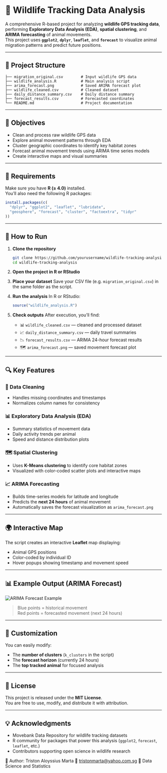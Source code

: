 # 🦌 Wildlife Tracking Data Analysis

A comprehensive R-based project for analyzing **wildlife GPS tracking data**, performing **Exploratory Data Analysis (EDA)**, **spatial clustering**, and **ARIMA forecasting** of animal movements.  
This project uses **`ggplot2`**, **`dplyr`**, **`leaflet`**, and **`forecast`** to visualize animal migration patterns and predict future positions.

---

## 📂 Project Structure
```
├── migration_original.csv        # Input wildlife GPS data
├── wildlife_analysis.R           # Main analysis script
├── arima_forecast.png            # Saved ARIMA forecast plot
├── wildlife_cleaned.csv          # Cleaned dataset
├── daily_distance_summary.csv    # Daily distance summary
├── forecast_results.csv          # Forecasted coordinates
└── README.md                     # Project documentation
```

---

## 🧠 Objectives
- Clean and process raw wildlife GPS data  
- Explore animal movement patterns through EDA  
- Cluster geographic coordinates to identify key habitat zones  
- Forecast animal movement trends using ARIMA time series models  
- Create interactive maps and visual summaries

---

## 🧰 Requirements

Make sure you have **R (≥ 4.0)** installed.  
You’ll also need the following R packages:

```r
install.packages(c(
  "dplyr", "ggplot2", "leaflet", "lubridate",
  "geosphere", "forecast", "cluster", "factoextra", "tidyr"
))
```

---

## 🚀 How to Run

1. **Clone the repository**
   ```bash
   git clone https://github.com/yourusername/wildlife-tracking-analysis.git
   cd wildlife-tracking-analysis
   ```

2. **Open the project in R or RStudio**

3. **Place your dataset**
   Save your CSV file (e.g. `migration_original.csv`) in the same folder as the script.

4. **Run the analysis**
   In R or RStudio:
   ```r
   source("wildlife_analysis.R")
   ```

5. **Check outputs**
   After execution, you’ll find:
   - 📊 `wildlife_cleaned.csv` — cleaned and processed dataset  
   - 📈 `daily_distance_summary.csv` — daily travel summaries  
   - 📉 `forecast_results.csv` — ARIMA 24-hour forecast results  
   - 🗺️ `arima_forecast.png` — saved movement forecast plot  

---

## 🔍 Key Features

### 🧹 Data Cleaning
- Handles missing coordinates and timestamps  
- Normalizes column names for consistency  

### 📊 Exploratory Data Analysis (EDA)
- Summary statistics of movement data  
- Daily activity trends per animal  
- Speed and distance distribution plots  

### 🗺️ Spatial Clustering
- Uses **K-Means clustering** to identify core habitat zones  
- Visualized with color-coded scatter plots and interactive maps  

### 📈 ARIMA Forecasting
- Builds time-series models for latitude and longitude  
- Predicts the **next 24 hours** of animal movement  
- Automatically saves the forecast visualization as `arima_forecast.png`  

---

## 🌍 Interactive Map
The script creates an interactive **Leaflet** map displaying:
- Animal GPS positions  
- Color-coded by individual ID  
- Hover popups showing timestamp and movement speed  

---

## 📊 Example Output (ARIMA Forecast)
![ARIMA Forecast Example](arima_forecast.png)

> Blue points = historical movement  
> Red points = forecasted movement (next 24 hours)

---

## 🧪 Customization

You can easily modify:
- The **number of clusters** (`k_clusters` in the script)
- The **forecast horizon** (currently 24 hours)
- The **top tracked animal** for focused analysis

---

## 🧾 License
This project is released under the **MIT License**.  
You are free to use, modify, and distribute it with attribution.

---

## 💡 Acknowledgments
- Movebank Data Repository for wildlife tracking datasets  
- R community for packages that power this analysis (`ggplot2`, `forecast`, `leaflet`, etc.)  
- Contributors supporting open science in wildlife research

👤 Author: Triston Aloyssius Marta 📧 tristonmarta@yahoo.com.sg 💼 Data Science and Statistics




